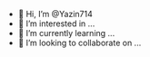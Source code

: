 - 👋 Hi, I’m @Yazin714
- 👀 I’m interested in ...
- 🌱 I’m currently learning ...
- 💞️ I’m looking to collaborate on ...

